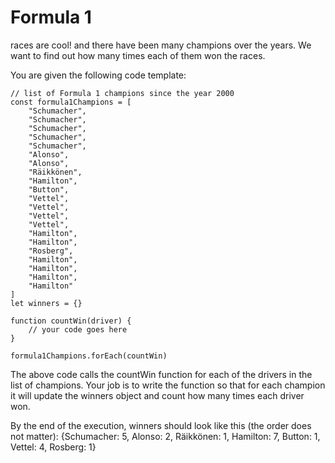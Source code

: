# Formula 1 
races are cool! and there have been many champions over the years.
We want to find out how many times each of them won the races.

You are given the following code template:
```
// list of Formula 1 champions since the year 2000
const formula1Champions = [
    "Schumacher",
    "Schumacher",
    "Schumacher",
    "Schumacher",
    "Schumacher",
    "Alonso",
    "Alonso",
    "Räikkönen",
    "Hamilton",
    "Button",
    "Vettel",
    "Vettel",
    "Vettel",
    "Vettel",
    "Hamilton",
    "Hamilton",
    "Rosberg",
    "Hamilton",
    "Hamilton",
    "Hamilton",
    "Hamilton"
]
let winners = {}

function countWin(driver) {
    // your code goes here
}

formula1Champions.forEach(countWin)
```

The above code calls the countWin function for each of the drivers in the list of champions.
Your job is to write the function so that for each champion it will update the winners object and count how many times each driver won.

By the end of the execution, winners should look like this (the order does not matter):
{Schumacher: 5, Alonso: 2, Räikkönen: 1, Hamilton: 7, Button: 1, Vettel: 4, Rosberg: 1}
